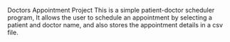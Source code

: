 Doctors Appointment Project
This is a simple patient-doctor scheduler program,
It allows the user to schedule an appointment by
selecting a patient and doctor name,
and also stores the appointment details in a csv file.
